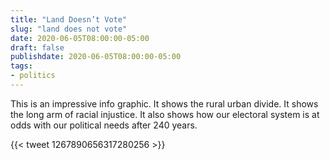 ```yaml
---
title: "Land Doesn’t Vote"
slug: "land does not vote"
date: 2020-06-05T08:00:00-05:00
draft: false
publishdate: 2020-06-05T08:00:00-05:00
tags:
- politics
---
```


This is an impressive info graphic. It shows the rural urban divide. It shows the long arm of racial injustice. It also shows how our electoral system is at odds with our political needs after 240 years.

{{< tweet 1267890656317280256 >}}
